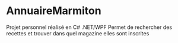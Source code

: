 # AnnuaireMarmiton

Projet personnel réalisé en C# .NET/WPF
Permet de rechercher des recettes et trouver dans quel magazine elles sont inscrites

